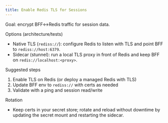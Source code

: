 ```yaml
---
title: Enable Redis TLS for Sessions
---
```


Goal: encrypt BFF↔Redis traffic for session data.

Options (architecture/tests)

- Native TLS (`rediss://`): configure Redis to listen with TLS and point BFF to `rediss://host:6379`.
- Sidecar (stunnel): run a local TLS proxy in front of Redis and keep BFF on `redis://localhost:<proxy>`.

Suggested steps

1) Enable TLS on Redis (or deploy a managed Redis with TLS)
2) Update BFF env to `rediss://` with certs as needed
3) Validate with a ping and session read/write

Rotation

- Keep certs in your secret store; rotate and reload without downtime by updating the secret mount and restarting the sidecar.


